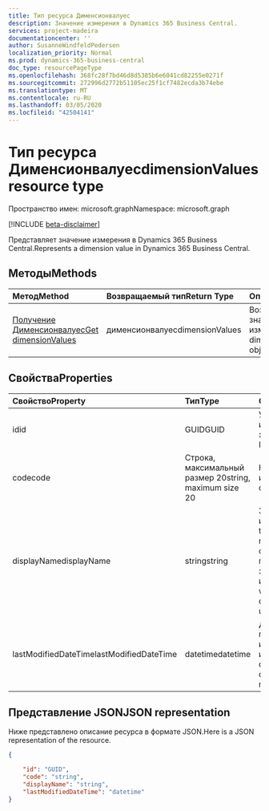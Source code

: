 ```yaml
---
title: Тип ресурса Дименсионвалуес
description: Значение измерения в Dynamics 365 Business Central.
services: project-madeira
documentationcenter: ''
author: SusanneWindfeldPedersen
localization_priority: Normal
ms.prod: dynamics-365-business-central
doc_type: resourcePageType
ms.openlocfilehash: 368fc28f7bd46d8d5385b6e6041cd82255e0271f
ms.sourcegitcommit: 272996d2772b51105ec25f1cf7482ecda3b74ebe
ms.translationtype: MT
ms.contentlocale: ru-RU
ms.lasthandoff: 03/05/2020
ms.locfileid: "42504141"
---
```

# <a name="dimensionvalues-resource-type"></a><span data-ttu-id="8b19c-103">Тип ресурса Дименсионвалуес</span><span class="sxs-lookup"><span data-stu-id="8b19c-103">dimensionValues resource type</span></span>

<span data-ttu-id="8b19c-104">Пространство имен: microsoft.graph</span><span class="sxs-lookup"><span data-stu-id="8b19c-104">Namespace: microsoft.graph</span></span>

[!INCLUDE [beta-disclaimer](../../includes/beta-disclaimer.md)]

<span data-ttu-id="8b19c-105">Представляет значение измерения в Dynamics 365 Business Central.</span><span class="sxs-lookup"><span data-stu-id="8b19c-105">Represents a dimension value in Dynamics 365 Business Central.</span></span>

## <a name="methods"></a><span data-ttu-id="8b19c-106">Методы</span><span class="sxs-lookup"><span data-stu-id="8b19c-106">Methods</span></span>

| <span data-ttu-id="8b19c-107">Метод</span><span class="sxs-lookup"><span data-stu-id="8b19c-107">Method</span></span>       | <span data-ttu-id="8b19c-108">Возвращаемый тип</span><span class="sxs-lookup"><span data-stu-id="8b19c-108">Return Type</span></span>  |<span data-ttu-id="8b19c-109">Описание</span><span class="sxs-lookup"><span data-stu-id="8b19c-109">Description</span></span>                   |
|:-------------|:-------------|:-----------------------------|
|[<span data-ttu-id="8b19c-110">Получение Дименсионвалуес</span><span class="sxs-lookup"><span data-stu-id="8b19c-110">Get dimensionValues</span></span>](../api/dynamics-dimensionvalue-get.md)|<span data-ttu-id="8b19c-111">дименсионвалуес</span><span class="sxs-lookup"><span data-stu-id="8b19c-111">dimensionValues</span></span>|<span data-ttu-id="8b19c-112">Возвращает объект значения измерения.</span><span class="sxs-lookup"><span data-stu-id="8b19c-112">Gets a dimension value object.</span></span>|


## <a name="properties"></a><span data-ttu-id="8b19c-113">Свойства</span><span class="sxs-lookup"><span data-stu-id="8b19c-113">Properties</span></span>
| <span data-ttu-id="8b19c-114">Свойство</span><span class="sxs-lookup"><span data-stu-id="8b19c-114">Property</span></span>           | <span data-ttu-id="8b19c-115">Тип</span><span class="sxs-lookup"><span data-stu-id="8b19c-115">Type</span></span>                  |<span data-ttu-id="8b19c-116">Описание</span><span class="sxs-lookup"><span data-stu-id="8b19c-116">Description</span></span>                                        |
|:-------------------|:----------------------|:--------------------------------------------------|
|<span data-ttu-id="8b19c-117">id</span><span class="sxs-lookup"><span data-stu-id="8b19c-117">id</span></span>                  |<span data-ttu-id="8b19c-118">GUID</span><span class="sxs-lookup"><span data-stu-id="8b19c-118">GUID</span></span>                   |<span data-ttu-id="8b19c-119">Уникальный идентификатор элемента.</span><span class="sxs-lookup"><span data-stu-id="8b19c-119">The unique ID of the item.</span></span>                         |
|<span data-ttu-id="8b19c-120">code</span><span class="sxs-lookup"><span data-stu-id="8b19c-120">code</span></span>                |<span data-ttu-id="8b19c-121">Строка, максимальный размер 20</span><span class="sxs-lookup"><span data-stu-id="8b19c-121">string, maximum size 20</span></span>|<span data-ttu-id="8b19c-122">Код значения измерения.</span><span class="sxs-lookup"><span data-stu-id="8b19c-122">The dimension value code.</span></span>                          |
|<span data-ttu-id="8b19c-123">displayName</span><span class="sxs-lookup"><span data-stu-id="8b19c-123">displayName</span></span>         |<span data-ttu-id="8b19c-124">string</span><span class="sxs-lookup"><span data-stu-id="8b19c-124">string</span></span>                 |<span data-ttu-id="8b19c-125">Задает имя значения измерения.</span><span class="sxs-lookup"><span data-stu-id="8b19c-125">Specifies the dimension value's name.</span></span> <span data-ttu-id="8b19c-126">Это имя будет отображаться там, где используется значение измерения.</span><span class="sxs-lookup"><span data-stu-id="8b19c-126">This name will appear where the dimension value is used.</span></span>|
|<span data-ttu-id="8b19c-127">lastModifiedDateTime</span><span class="sxs-lookup"><span data-stu-id="8b19c-127">lastModifiedDateTime</span></span>|<span data-ttu-id="8b19c-128">datetime</span><span class="sxs-lookup"><span data-stu-id="8b19c-128">datetime</span></span>               |<span data-ttu-id="8b19c-129">Дата и время последнего изменения значения измерения.</span><span class="sxs-lookup"><span data-stu-id="8b19c-129">The last datetime the dimension value was modified.</span></span>|  


## <a name="json-representation"></a><span data-ttu-id="8b19c-130">Представление JSON</span><span class="sxs-lookup"><span data-stu-id="8b19c-130">JSON representation</span></span>

<span data-ttu-id="8b19c-131">Ниже представлено описание ресурса в формате JSON.</span><span class="sxs-lookup"><span data-stu-id="8b19c-131">Here is a JSON representation of the resource.</span></span>


```json
{

    "id": "GUID",
    "code": "string",
    "displayName": "string",
    "lastModifiedDateTime": "datetime"
}
```


